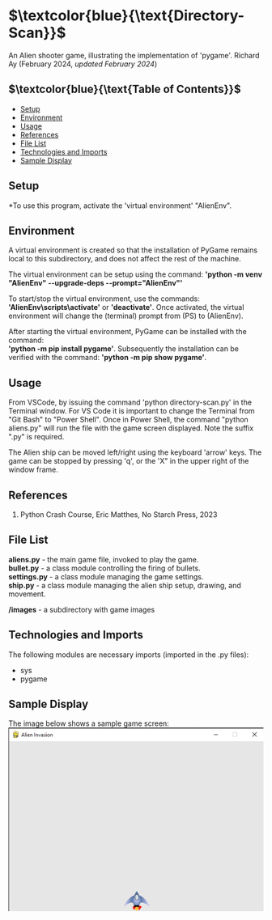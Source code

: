 # $`\textcolor{blue}{\text{Directory-Scan}}`$
An Alien shooter game, illustrating the implementation of 'pygame'.
Richard Ay (February 2024, *updated February 2024*)

## $`\textcolor{blue}{\text{Table of Contents}}`$
* [Setup](#setup)
* [Environment](#environment)
* [Usage](#Usage)
* [References](#references)
* [File List](#file-list)
* [Technologies and Imports](#Technologies-and-Imports)
* [Sample Display](#sample-display)

## Setup

*To use this program, activate the 'virtual environment' "AlienEnv".  

## Environment
A virtual environment is created so that the installation of PyGame remains
local to this subdirectory, and does not affect the rest of the machine.

The virtual environment can be setup using the command: 
**'python -m venv "AlienEnv" --upgrade-deps --prompt="AlienEnv"'**

To start/stop the virtual environment, use the commands: **'AlienEnv\scripts\activate'** or **'deactivate'**. Once activated, the virtual environment will change the (terminal) prompt from (PS) to (AlienEnv).

After starting the virtual environment, PyGame can be installed with the command:  
**'python -m pip install pygame'**.  Subsequently the installation can be verified with the command: 
**'python -m pip show pygame'**. 


## Usage
From VSCode, by issuing the command 'python directory-scan.py' in the Terminal window. For VS Code it is important to change the Terminal from "Git Bash" to "Power Shell". Once in Power Shell, the command "python aliens.py" will run the file with the game screen displayed.  Note the suffix ".py" is required.

The Alien ship can be moved left/right using the keyboard 'arrow' keys.  The game can be stopped by pressing 'q', or the 'X" in the upper right of the window frame.


## References
1. Python Crash Course, Eric Matthes, No Starch Press, 2023  


## File List
**aliens.py** - the main game file, invoked to play the game.  
**bullet.py** - a class module controlling the firing of bullets.    
**settings.py** - a class module managing the game settings.  
**ship.py** - a class module managing the alien ship setup, drawing, and movement.  

**/images** - a subdirectory with game images

## Technologies and Imports
The following modules are necessary imports (imported in the .py files):  
- sys
- pygame

## Sample Display
The image below shows a sample game screen:
![Sample Display](https://github.com/CaptainRich/Aliens/blob/develop/Images/game-screen.png)

